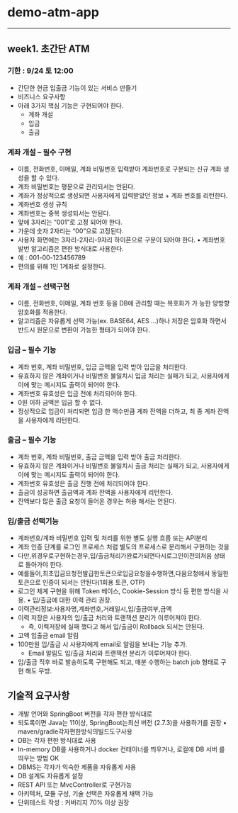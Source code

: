 # demo-atm-app

---

## week1. 초간단 ATM
### 기한 : 9/24 토 12:00
* 간단한 현금 입출금 기능이 있는 서비스 만들기
* 비즈니스 요구사항
* 아래 3가지 핵심 기능은 구현되어야 한다. 
  * 계좌 개설
  * 입금 
  * 출금

### 계좌 개설 – 필수 구현
* 이름, 전화번호, 이메일, 계좌 비밀번호 입력받아 계좌번호로 구분되는 신규 계좌 생성을 할 수 있다.
* 계좌 비밀번호는 평문으로 관리되서는 안된다.
* 계좌가 정상적으로 생성되면 사용자에게 입력받았던 정보 + 계좌 번호를 리턴한다.
* 계좌번호 생성 규칙
* 계좌번호는 중복 생성되서는 안된다.
* 앞에 3자리는 “001”로 고정 되어야 한다.
* 가운데 숫자 2자리는 “00”으로 고정된다.
* 사용자 화면에는 3자리-2자리-9자리 하이픈으로 구분이 되어야 한다. • 계좌번호 발번 알고리즘은 편한 방식대로 사용한다.
* 예 : 001-00-123456789
* 편의를 위해 1인 1계좌로 설정한다.

### 계좌 개설 – 선택구현
* 이름, 전화번호, 이메일, 계좌 번호 등을 DB에 관리할 때는 복호화가 가 능한 양방향 암호화를 적용한다.
* 알고리즘은 자유롭게 선택 가능(ex. BASE64, AES ...)하나 저장은 암호화 하면서 반드시 원문으로 변환이 가능한 형태가 되어야 한다.

### 입금 – 필수 기능
* 계좌 번호, 계좌 비밀번호, 입금 금액을 입력 받아 입금을 처리한다.
* 유효하지 않은 계좌이거나 비밀번호 불일치시 입금 처리는 실패가 되고, 사용자에게 이에 맞는 메시지도 출력이 되어야 한다.
* 계좌번호 유효성은 입금 전에 처리되어야 한다.
* 0원 이하 금액은 입금 할 수 없다.
* 정상적으로 입금이 처리되면 입금 한 액수만큼 계좌 잔액을 더하고, 최 종 계좌 잔액을 사용자에게 리턴한다.

### 출금 – 필수 기능
* 계좌 번호, 계좌 비밀번호, 출금 금액을 입력 받아 출금 처리한다.
* 유효하지 않은 계좌이거나 비밀번호 불일치시 출금 처리는 실패가 되고, 사용자에게 이에 맞는 메시지도 출력이 되어야 한다.
* 계좌번호 유효성은 출금 진행 전에 처리되어야 한다.
* 출금이 성공하면 출금액과 계좌 잔액을 사용자에게 리턴한다.
* 잔액보다 많은 출금 요청이 들어온 경우는 허용 해서는 안된다.

### 입/출금 선택기능
* 계좌번호/계좌 비밀번호 입력 및 처리를 위한 별도 실행 흐름 또는 API분리
* 계좌 인증 단계를 로그인 프로세스 처럼 별도의 프로세스로 분리해서 구현하는 것을
* 다만,위경우로구현하는경우,입/출금처리가완료가되면다시로그인이전의처음 상태로 돌아가야 한다.
* 예를들어,최초입금요청전발급한토큰으로입금요청을수행하면,다음요청에서 동일한 토큰으로 인증이 되서는 안된다(1회용 토큰, OTP)
* 로그인 체계 구현을 위해 Token 베이스, Cookie-Session 방식 등 편한 방식을 사용. • 입/출금에 대한 이력 관리 권장.
* 이력관리정보:사용자명,계좌번호,거래일시,입/출금여부,금액
* 이력 저장은 사용자의 입/출금 처리와 트랜잭션 분리가 이루어져야 한다. 
  * 즉, 이력저장에 실패 했다고 해서 입/출금이 Rollback 되서는 안된다.
* 고액 입출금 email 알림
* 100만원 입/출금 시 사용자에게 email로 알림을 보내는 기능 추가. 
  * Email 알림도 입/출금 처리와 트랜잭션 분리가 이루어져야 한다.
* 입/출금 직후 바로 발송하도록 구현해도 되고, 매분 수행하는 batch job 형태로 구현 해도 무방.

## 기술적 요구사항

* 개발 언어와 SpringBoot 버전을 각자 편한 방식대로
* 되도록이면 Java는 11이상, SpringBoot는최신 버전 (2.7.3)을 사용하기를 권장 • maven/gradle각자편한방식의빌드도구사용
* DB는 각자 편한 방식대로 사용
* In-memory DB를 사용하거나 docker 컨테이너를 띄우거나, 로컬에 DB 서버 를 띄우는 방법 OK
* DBMS는 각자가 익숙한 제품을 자유롭게 사용
* DB 설계도 자유롭게 설정
* REST API 또는 MvcController로 구현가능
* 아키텍처, 모듈 구성, 기술 선택은 자유롭게 채택 가능
* 단위테스트 작성 : 커버리지 70% 이상 권장
